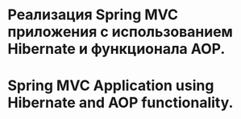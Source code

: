 # Реализация Spring MVC приложения с использованием Hibernate и функционала AOP.
# Spring MVC Application using Hibernate and AOP functionality.
